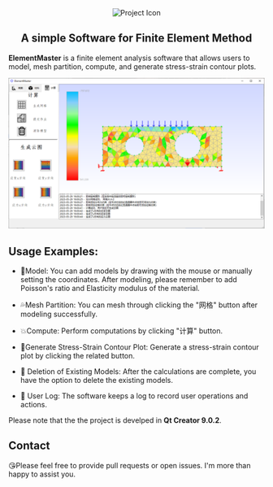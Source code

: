 <div align="center">
  <img src="./images/tubiao.ico" alt="Project Icon" width="150" height="150">
  <h2><strong>A simple Software for Finite Element Method</strong></h2>
</div>

**ElementMaster** is a finite element analysis software that allows users to model, mesh partition, compute, and generate stress-strain contour plots.

![Interface Screenshot](./images/userinterface.png)

## Usage Examples:

- :eyes:Model: You can add models by drawing with the mouse or manually setting the coordinates. After modeling, please remember to add Poisson's ratio and Elasticity modulus of the material. 

- :sweat_drops:Mesh Partition: You can mesh through clicking the "网格" button after modeling successfully.

- :boom:Compute: Perform computations by clicking "计算" button.

- :raised_back_of_hand:Generate Stress-Strain Contour Plot: Generate a stress-strain contour plot by clicking the related button.

- :hankey: Deletion of Existing Models: After the calculations are complete, you have the option to delete the existing models.
- :robot: User Log: The software keeps a log to record user operations and actions.

Please note that the the project is develped in **Qt Creator 9.0.2**.

## Contact

:kissing_heart:Please feel free to provide pull requests or open issues. I'm more than happy to assist you.

